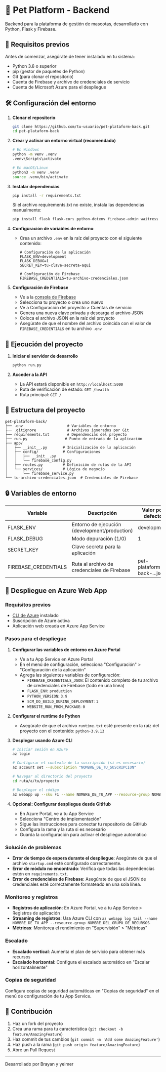 # 🐾 Pet Platform - Backend

Backend para la plataforma de gestión de mascotas, desarrollado con Python, Flask y Firebase.

## 🚀 Requisitos previos

Antes de comenzar, asegúrate de tener instalado en tu sistema:

- Python 3.8 o superior
- pip (gestor de paquetes de Python)
- Git (para clonar el repositorio)
- Cuenta de Firebase y archivo de credenciales de servicio
- Cuenta de Microsoft Azure para el despliegue

## 🛠️ Configuración del entorno

1. **Clonar el repositorio**
   ```bash
   git clone https://github.com/tu-usuario/pet-plataform-back.git
   cd pet-plataform-back
   ```

2. **Crear y activar un entorno virtual (recomendado)**
   ```bash
   # En Windows
   python -m venv .venv
   .venv\Scripts\activate
   
   # En macOS/Linux
   python3 -m venv .venv
   source .venv/bin/activate
   ```

3. **Instalar dependencias**
   ```bash
   pip install -r requirements.txt
   ```
   
   Si el archivo requirements.txt no existe, instala las dependencias manualmente:
   ```bash
   pip install flask flask-cors python-dotenv firebase-admin waitress
   ```

4. **Configuración de variables de entorno**

   - Crea un archivo `.env` en la raíz del proyecto con el siguiente contenido:
     ```
     # Configuración de la aplicación
     FLASK_ENV=development
     FLASK_DEBUG=1
     SECRET_KEY=tu-clave-secreta-aqui
     
     # Configuración de Firebase
     FIREBASE_CREDENTIALS=tu-archivo-credenciales.json
     ```

5. **Configuración de Firebase**
   - Ve a la [consola de Firebase](https://console.firebase.google.com/)
   - Selecciona tu proyecto o crea uno nuevo
   - Ve a Configuración del proyecto > Cuentas de servicio
   - Genera una nueva clave privada y descarga el archivo JSON
   - Coloca el archivo JSON en la raíz del proyecto
   - Asegúrate de que el nombre del archivo coincida con el valor de `FIREBASE_CREDENTIALS` en tu archivo `.env`

## 🚦 Ejecución del proyecto

1. **Iniciar el servidor de desarrollo**
   ```bash
   python run.py
   ```

2. **Acceder a la API**
   - La API estará disponible en `http://localhost:5000`
   - Ruta de verificación de estado: `GET /health`
   - Ruta principal: `GET /`

## 📁 Estructura del proyecto

```
pet-plataform-back/
├── .env                    # Variables de entorno
├── .gitignore              # Archivos ignorados por Git
├── requirements.txt        # Dependencias del proyecto
├── run.py                 # Punto de entrada de la aplicación
├── app/
│   ├── __init__.py       # Inicialización de la aplicación
│   ├── config/           # Configuraciones
│   │   ├── __init__.py
│   │   └── firebase_config.py
│   ├── routes.py         # Definición de rutas de la API
│   └── services/         # Lógica de negocio
│       └── firebase_service.py
└── tu-archivo-credenciales.json  # Credenciales de Firebase
```

## 🔒 Variables de entorno

| Variable             | Descripción                                  | Valor por defecto                |
|----------------------|----------------------------------------------|----------------------------------|
| FLASK_ENV            | Entorno de ejecución (development/production) | development                      |
| FLASK_DEBUG          | Modo depuración (1/0)                       | 1                                |
| SECRET_KEY           | Clave secreta para la aplicación             |                                  |
| FIREBASE_CREDENTIALS | Ruta al archivo de credenciales de Firebase | pet-plataform-back-...json       |


## 🔄 Despliegue en Azure Web App

### Requisitos previos

- [CLI de Azure](https://docs.microsoft.com/cli/azure/install-azure-cli) instalado
- Suscripción de Azure activa
- Aplicación web creada en Azure App Service

### Pasos para el despliegue

1. **Configurar las variables de entorno en Azure Portal**
   - Ve a tu App Service en Azure Portal
   - En el menú de configuración, selecciona "Configuración" > "Configuración de la aplicación"
   - Agrega las siguientes variables de configuración:
     - `FIREBASE_CREDENTIALS_JSON`: El contenido completo de tu archivo de credenciales de Firebase (todo en una línea)
     - `FLASK_ENV`: `production`
     - `PYTHON_VERSION`: `3.9`
     - `SCM_DO_BUILD_DURING_DEPLOYMENT`: `1`
     - `WEBSITE_RUN_FROM_PACKAGE`: `0`

2. **Configurar el runtime de Python**
   - Asegúrate de que el archivo `runtime.txt` esté presente en la raíz del proyecto con el contenido: `python-3.9.13`

3. **Desplegar usando Azure CLI**
   ```bash
   # Iniciar sesión en Azure
   az login
   
   # Configurar el contexto de la suscripción (si es necesario)
   az account set --subscription "NOMBRE_DE_TU_SUSCRIPCION"
   
   # Navegar al directorio del proyecto
   cd ruta/a/tu/proyecto
   
   # Desplegar el código
   az webapp up --sku F1 --name NOMBRE_DE_TU_APP --resource-group NOMBRE_DEL_GRUPO_DE_RECURSOS --runtime "PYTHON|3.9"
   ```

4. **Opcional: Configurar despliegue desde GitHub**
   - En Azure Portal, ve a tu App Service
   - Selecciona "Centro de implementación"
   - Sigue las instrucciones para conectar tu repositorio de GitHub
   - Configura la rama y la ruta si es necesario
   - Guarda la configuración para activar el despliegue automático

### Solución de problemas

- **Error de tiempo de espera durante el despliegue**: Asegúrate de que el archivo `startup.cmd` esté configurado correctamente.
- **Error de módulo no encontrado**: Verifica que todas las dependencias estén en `requirements.txt`.
- **Error de credenciales de Firebase**: Asegúrate de que el JSON de credenciales esté correctamente formateado en una sola línea.

### Monitoreo y registros

- **Registros de aplicación**: En Azure Portal, ve a tu App Service > Registros de aplicación
- **Streaming de registros**: Usa Azure CLI con `az webapp log tail --name NOMBRE_DE_TU_APP --resource-group NOMBRE_DEL_GRUPO_DE_RECURSOS`
- **Métricas**: Monitorea el rendimiento en "Supervisión" > "Métricas"

### Escalado

- **Escalado vertical**: Aumenta el plan de servicio para obtener más recursos
- **Escalado horizontal**: Configura el escalado automático en "Escalar horizontalmente"

### Copias de seguridad

Configura copias de seguridad automáticas en "Copias de seguridad" en el menú de configuración de tu App Service.

## 🤝 Contribución

1. Haz un fork del proyecto
2. Crea una rama para tu característica (`git checkout -b feature/AmazingFeature`)
3. Haz commit de tus cambios (`git commit -m 'Add some AmazingFeature'`)
4. Haz push a la rama (`git push origin feature/AmazingFeature`)
5. Abre un Pull Request

---

Desarrollado por Brayan y yeimer
